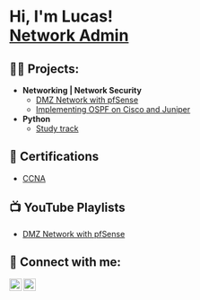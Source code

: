 <h1>Hi, I'm Lucas! <br/><a href="https://www.linkedin.com/in/labadietech/">Network Admin</a>
<h2>👨‍💻 Projects:</h2>

- <b>Networking | Network Security</b>
  - [DMZ Network with pfSense](https://github.com/labadietech/dmz-network-pfsense)
  - [Implementing OSPF on Cisco and Juniper](https://github.com/labadietech/implementing-ospf-cisco-juniper)
- <b>Python</b>
  - [Study track](https://github.com/labadietech/implementing-ospf-cisco-juniper)
  
<h2>📄 Certifications</h2>

- [CCNA](https://www.credly.com/badges/a2fab605-d5fe-45cd-8dde-0e89a47a1758/linked_in_profile)

<h2>📺 YouTube Playlists</h2>

- [DMZ Network with pfSense](https://www.youtube.com/watch?v=chg6lG-5gS4&list=PLXv8PtRl7dcGusjH4zWEQKvl7H8PJ6Li0)

<h2> 🤳 Connect with me:</h2>

[<img align="left" alt="labadie | YouTube" width="22px" src="https://cdn.jsdelivr.net/npm/simple-icons@v3/icons/youtube.svg" />][youtube]
[<img align="left" alt="labadie | LinkedIn" width="22px" src="https://cdn.jsdelivr.net/npm/simple-icons@v3/icons/linkedin.svg" />][linkedin]

[youtube]: https://www.youtube.com/channel/UCrqNsZ86SjxdAxLP_x8rqQw
[linkedin]: https://www.linkedin.com/in/labadietech/
